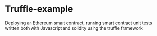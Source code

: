 # Truffle-example
Deploying an Ethereum smart contract,  running smart contract unit tests written both with Javascript and solidity using the truffle framework
